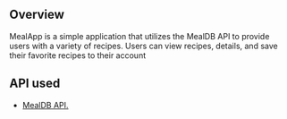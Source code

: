 ## Overview
MealApp is a simple application that utilizes the MealDB API to provide users with a variety of recipes. Users can view recipes, details, and save their favorite recipes to their account

## API used
- [MealDB API.](https://www.themealdb.com/api.php)
